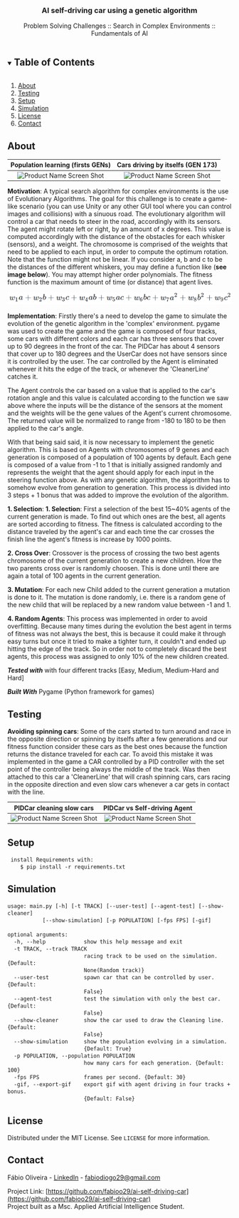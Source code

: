 <!-- PROJECT LOGO -->
<br />
<p align="center">

  <h3 align="center">AI self-driving car using a genetic algorithm</h3>

  <p align="center">
    Problem Solving Challenges :: Search in Complex Environments :: Fundamentals of AI 
    <br />
  </p>
</p>

<!-- TABLE OF CONTENTS -->
<details open="open">
  <summary><h2 style="display: inline-block">Table of Contents</h2></summary>
  <ol>
    <li><a href="#about">About</a></li>
    <li><a href="#testing">Testing</a></li>
    <li><a href="#setup">Setup</a></li>
    <li><a href="#simulation">Simulation</a></li>
    <li><a href="#license">License</a></li>
    <li><a href="#contact">Contact</a></li>
  </ol>
</details>

<!-- ABOUT THE PROJECT -->

## About

|        Population learning (firsts GENs)         |          Cars driving by itselfs (GEN 173)           |
| :----------------------------------------------: | :--------------------------------------------------: |
| ![Product Name Screen Shot](images/learning.gif) | ![Product Name Screen Shot](images/self-driving.gif) |

<p style="text-align: justify;text-justify: inter-word;">
  
**Motivation**: A typical search algorithm for complex environments is the use of Evolutionary Algorithms. The goal for this challenge is to create a game-like scenario (you can use Unity or any other GUI tool where you can control images and collisions) with a sinuous road. The evolutionary algorithm will control a car that needs to steer in the road, accordingly with its sensors. The agent might rotate left or right, by an amount of x degrees. This value is computed accordingly with the distance of the obstacles for each whisker (sensors), and a weight. The chromosome is comprised of the weights that need to be applied to each input, in order to compute the optimum rotation. Note that the function might not be linear. If you consider a, b and c to be the distances of the different whiskers, you may define a function like (**see image below**). You may attempt higher order polynomials. The fitness function is the maximum amount of time (or distance) that agent lives.

<p align="center">
  <img src="./images/ga_function.png" />
</p>

**Implementation**: Firstly there's a need to develop the game to simulate the evolution of the genetic algorithm in the 'complex' environment. pygame was used to create the game and the game is composed of four tracks, some cars with different colors and each car has three sensors that cover up to 90 degrees in the front of the car. The PIDCar has about 4 sensors that cover up to 180 degrees and the UserCar does not have sensors since it is controlled by the user. The car controlled by the Agent is eliminated whenever it hits the edge of the track, or whenever the 'CleanerLine' catches it.

The Agent controls the car based on a value that is applied to the car's rotation angle and this value is calculated according to the function we saw above where the inputs will be the distance of the sensors at the moment and the weights will be the gene values of the Agent's current chromosome. The returned value will be normalized to range from -180 to 180 to be then applied to the car's angle.

With that being said said, it is now necessary to implement the genetic algorithm. This is based on Agents with chromosomes of 9 genes and each generation is composed of a population of 100 agents by default. Each gene is composed of a value from -1 to 1 that is initially assigned randomly and represents the weight that the agent should apply for each input in the steering function above. As with any genetic algorithm, the algorithm has to somehow evolve from generation to generation. This process is divided into 3 steps + 1 bonus that was added to improve the evolution of the algorithm.

**1. Selection**: **1. Selection**: First a selection of the best 15~40% agents of the current generation is made. To find out which ones are the best, all agents are sorted according to fitness. The fitness is calculated according to the distance traveled by the agent's car and each time the car crosses the finish line the agent's fitness is increase by 1000 points.

**2. Cross Over**: Crossover is the process of crossing the two best agents chromosome of the current generation to create a new children. How the two parents cross over is randomly choosen. This is done until there are again a total of 100 agents in the current generation.

**3. Mutation**: For each new Child added to the current generation a mutation is done to it. The mutation is done randomly, i.e. there is a random gene of the new child that will be replaced by a new random value between -1 and 1.

**4. Random Agents**: This process was implemented in order to avoid overfitting. Because many times during the evolution the best agent in terms of fitness was not always the best, this is because it could make it through easy turns but once it tried to make a tighter turn, it couldn't and ended up hitting the edge of the track. So in order not to completely discard the best agents, this process was assigned to only 10% of the new children created.

**_Tested with_** with four different tracks [Easy, Medium, Medium-Hard and Hard]

**_Built With_** Pygame (Python framework for games)

<!-- TESTING -->

## Testing

**Avoiding spinning cars**: Some of the cars started to turn around and race in the opposite direction or spinning by itselfs after a few generations and our fitness function consider these cars as the best ones because the function returns the distance traveled for each car. To avoid this mistake it was implemented in the game a CAR controlled by a PID controller with the set point of the controller being always the middle of the track. Was then attached to this car a 'CleanerLine' that will crash spinning cars, cars racing in the opposite direction and even slow cars whenever a car gets in contact with the line.

|              PIDCar cleaning slow cars               |               PIDCar vs Self-driving Agent               |
| :--------------------------------------------------: | :------------------------------------------------------: |
| ![Product Name Screen Shot](images/learning_PID.gif) | ![Product Name Screen Shot](images/self-driving_PID.gif) |

</p>

<!-- SETUP -->

## Setup

     install Requirements with:
        $ pip install -r requirements.txt

<!-- SIMULATION -->

## Simulation

    usage: main.py [-h] [-t TRACK] [--user-test] [--agent-test] [--show-cleaner]
               [--show-simulation] [-p POPULATION] [-fps FPS] [-gif]

    optional arguments:
      -h, --help            show this help message and exit
      -t TRACK, --track TRACK
                            racing track to be used on the simulation. {Default:
                            None(Random track)}
      --user-test           spawn car that can be controlled by user. {Default:
                            False}
      --agent-test          test the simulation with only the best car. {Default:
                            False}
      --show-cleaner        show the car used to draw the Cleaning line. {Default:
                            False}
      --show-simulation     show the population evolving in a simulation.
                            {Default: True}
      -p POPULATION, --population POPULATION
                            how many cars for each generation. {Default: 100}
      -fps FPS              frames per second. {Default: 30}
      -gif, --export-gif    export gif with agent driving in four tracks + bonus.
                            {Default: False}

<!-- LICENSE -->

## License

Distributed under the MIT License. See `LICENSE` for more information.

<!-- CONTACT -->

## Contact

Fábio Oliveira - [LinkedIn](https://www.linkedin.com/in/fabioo29/) - fabiodiogo29@gmail.com

Project Link: [https://github.com/fabioo29/ai-self-driving-car](https://github.com/fabioo29/ai-self-driving-car)  
Project built as a Msc. Applied Artificial Intelligence Student.

